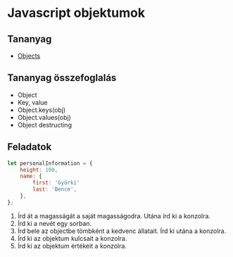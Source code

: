 # Javascript objektumok

## Tananyag

- [Objects](https://www.youtube.com/watch?v=SgTEdHREXUU)

## Tananyag összefoglalás

- Object
- Key, value
- Object.keys(obj)
- Object.values(obj)
- Object destructing

## Feladatok

```js
let personalInformation = {
    height: 100,
    name: {
        first: 'Györki'
        last: 'Bence',
    },
};
```

1. Írd át a magasságát a saját magasságodra. Utána írd ki a konzolra.
2. Írd ki a nevét egy sorban.
3. Írd bele az objectbe tömbként a kedvenc állatait. Írd ki utána a konzolra.
4. Írd ki az objektum kulcsait a konzolra.
5. Írd ki az objektum értékeit a konzolra.
